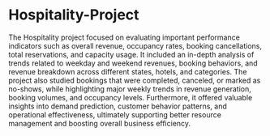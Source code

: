 # Hospitality-Project

The Hospitality project focused on evaluating important performance indicators such as overall revenue, occupancy rates, booking cancellations, total reservations, and capacity usage. It included an in-depth analysis of trends related to weekday and weekend revenues, booking behaviors, and revenue breakdown across different states, hotels, and categories. The project also studied bookings that were completed, canceled, or marked as no-shows, while highlighting major weekly trends in revenue generation, booking volumes, and occupancy levels. Furthermore, it offered valuable insights into demand prediction, customer behavior patterns, and operational effectiveness, ultimately supporting better resource management and boosting overall business efficiency.
